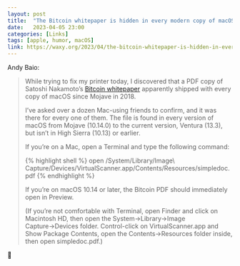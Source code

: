 ```yaml
---
layout: post
title:  "The Bitcoin whitepaper is hidden in every modern copy of macOS"
date:   2023-04-05 23:00
categories: [Links]
tags: [apple, humor, macOS]
link: https://waxy.org/2023/04/the-bitcoin-whitepaper-is-hidden-in-every-modern-copy-of-macos/
---
```


Andy Baio:

>While trying to fix my printer today, I discovered that a PDF copy of Satoshi Nakamoto’s  [Bitcoin whitepaper](https://bitcoin.org/bitcoin.pdf) apparently shipped with every copy of macOS since Mojave in 2018.
>
>I’ve asked over a dozen Mac-using friends to confirm, and it was there for every one of them. The file is found in every version of macOS from Mojave (10.14.0) to the current version, Ventura (13.3), but isn’t in High Sierra (10.13) or earlier.
>
>If you’re on a Mac, open a Terminal and type the following command:
>
>{% highlight shell %}
open /System/Library/Image\ Capture/Devices/VirtualScanner.app/Contents/Resources/simpledoc.pdf
{% endhighlight %}
>
>If you’re on macOS 10.14 or later, the Bitcoin PDF should immediately open in Preview.
>
>(If you’re not comfortable with Terminal, open Finder and click on Macintosh HD, then open the System→Library→Image Capture→Devices folder. Control-click on VirtualScanner.app and Show Package Contents, open the Contents→Resources folder inside, then open simpledoc.pdf.)

🤭
